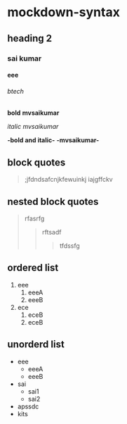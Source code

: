 # mockdown-syntax
## heading 2
### sai kumar
#### eee
###### btech
**bold**
**mvsaikumar**

*italic*
*mvsaikumar*

**-bold and italic-**
**-mvsaikumar-**

## block quotes 
>;jfdndsafcnjkfewuinkj
iajgffckv

## nested block quotes
>rfasrfg
>>rftsadf
>>>tfdssfg
## ordered list ##
1. eee
    1. eeeA
    2. eeeB
2. ece
    1. eceB
    2. eceB
## unorderd list ##
- eee
    * eeeA
    * eeeB
- sai 
    + sai1 
    + sai2
- apssdc
- kits
